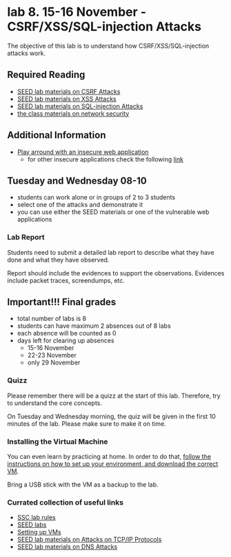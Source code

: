 # lab 8. 15-16 November - CSRF/XSS/SQL-injection Attacks 

The objective of this lab is to understand how CSRF/XSS/SQL-injection attacks work. 

## Required Reading
- [SEED lab materials on CSRF Attacks](http://www.cis.syr.edu/~wedu/seed/Labs/Web/CSRF_Collabtive/)
- [SEED lab materials on XSS Attacks](http://www.cis.syr.edu/~wedu/seed/Labs/Web/XSS_Collabtive/)
- [SEED lab materials on SQL-injection Attacks](http://www.cis.syr.edu/~wedu/seed/Labs/Web/SQL_Injection_Collabtive/)
- [the class materials on network security](http://staff.cs.upt.ro/~marius/curs/sec/index.html)

## Additional Information
- [Play arround with an insecure web application](https://www.owasp.org/index.php/Webgoat#tab=Main)
	- for other insecure applications check the following [link](https://www.checkmarx.com/2015/04/16/15-vulnerable-sites-to-legally-practice-your-hacking-skills/)

## Tuesday and Wednesday 08-10
- students can work alone or in groups of 2 to 3 students
- select one of the attacks and demonstrate it
- you can use either the SEED materials or one of the vulnerable web applications

### Lab Report

Students need to submit a detailed lab report to describe what they have done and what they have observed.

Report should include the evidences to support the observations. Evidences include packet traces, screendumps, etc.

## Important!!! Final grades
- total number of labs is 8
- students can have maximum 2 absences out of 8 labs
- each absence will be counted as 0
- days left for clearing up absences
  - 15-16 November
  - 22-23 November
  - only 29 November

### Quizz

Please remember there will be a quizz at the start of this lab. Therefore, try to understand the core concepts.

On Tuesday and Wednesday morning, the quiz will be given in the first 10 minutes of the lab. 
Please make sure to make it on time. 

### Installing the Virtual Machine

You can even learn by practicing at home. In order to do that, [follow the instructions on how to set up your environment, and download the correct VM](https://github.com/SSC-2016/lab-rules/blob/master/README.md#general-workflow).

Bring a USB stick with the VM as a backup to the lab.

### Currated collection of useful links
- [SSC lab rules](https://github.com/SSC-2016/lab-rules)
- [SEED labs](http://www.cis.syr.edu/~wedu/seed/labs.html)
- [Setting up VMs](http://www.cis.syr.edu/~wedu/seed/lab_env.html)
- [SEED lab materials on Attacks on TCP/IP Protocols](http://www.cis.syr.edu/~wedu/seed/Labs/Attacks_TCPIP/)
- [SEED lab materials on DNS Attacks](http://www.cis.syr.edu/~wedu/seed/Labs/Attacks_DNS/)

